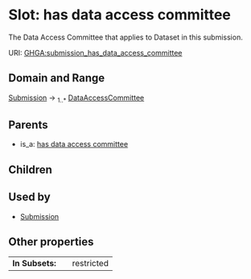 
# Slot: has data access committee


The Data Access Committee that applies to Dataset in this submission.

URI: [GHGA:submission_has_data_access_committee](https://w3id.org/GHGA/submission_has_data_access_committee)


## Domain and Range

[Submission](Submission.md) &#8594;  <sub>1..\*</sub> [DataAccessCommittee](DataAccessCommittee.md)

## Parents

 *  is_a: [has data access committee](has_data_access_committee.md)

## Children


## Used by

 * [Submission](Submission.md)

## Other properties

|  |  |  |
| --- | --- | --- |
| **In Subsets:** | | restricted |

